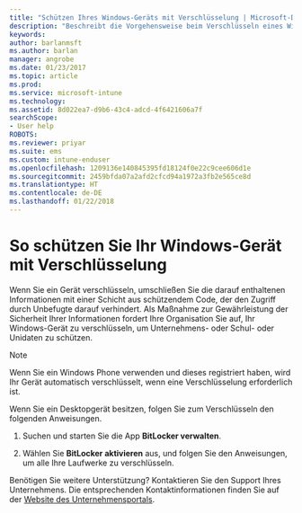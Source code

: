 ```yaml
---
title: "Schützen Ihres Windows-Geräts mit Verschlüsselung | Microsoft-Dokumentation"
description: "Beschreibt die Vorgehensweise beim Verschlüsseln eines Windows-Geräts"
keywords: 
author: barlanmsft
ms.author: barlan
manager: angrobe
ms.date: 01/23/2017
ms.topic: article
ms.prod: 
ms.service: microsoft-intune
ms.technology: 
ms.assetid: 8d022ea7-d9b6-43c4-adcd-4f6421606a7f
searchScope:
- User help
ROBOTS: 
ms.reviewer: priyar
ms.suite: ems
ms.custom: intune-enduser
ms.openlocfilehash: 1209136e140845395fd18124f0e22c9cee606d1e
ms.sourcegitcommit: 2459bfda07a2afd2cfcd94a1972a3fb2e565ce8d
ms.translationtype: HT
ms.contentlocale: de-DE
ms.lasthandoff: 01/22/2018
---
```

# <a name="how-to-protect-your-windows-device-using-encryption"></a>So schützen Sie Ihr Windows-Gerät mit Verschlüsselung

Wenn Sie ein Gerät verschlüsseln, umschließen Sie die darauf enthaltenen Informationen mit einer Schicht aus schützendem Code, der den Zugriff durch Unbefugte darauf verhindert. Als Maßnahme zur Gewährleistung der Sicherheit Ihrer Informationen fordert Ihre Organisation Sie auf, Ihr Windows-Gerät zu verschlüsseln, um Unternehmens- oder Schul- oder Unidaten zu schützen.

> [!Note]
> Wenn Sie ein Windows Phone verwenden und dieses registriert haben, wird Ihr Gerät automatisch verschlüsselt, wenn eine Verschlüsselung erforderlich ist.

Wenn Sie ein Desktopgerät besitzen, folgen Sie zum Verschlüsseln den folgenden Anweisungen.

1.  Suchen und starten Sie die App **BitLocker verwalten**.

2.  Wählen Sie **BitLocker aktivieren** aus, und folgen Sie den Anweisungen, um alle Ihre Laufwerke zu verschlüsseln.

Benötigen Sie weitere Unterstützung? Kontaktieren Sie den Support Ihres Unternehmens. Die entsprechenden Kontaktinformationen finden Sie auf der [Website des Unternehmensportals](https://portal.manage.microsoft.com#HelpDeskDialog).
